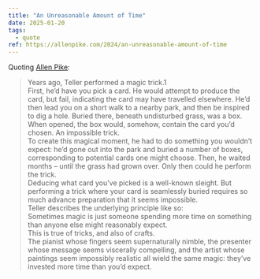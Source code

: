 ```yaml
---
title: "An Unreasonable Amount of Time"
date: 2025-01-20
tags:
  - quote
ref: https://allenpike.com/2024/an-unreasonable-amount-of-time
---
```

Quoting [Allen Pike](https://allenpike.com/2024/an-unreasonable-amount-of-time):

> Years ago, Teller performed a magic trick.1<br>First, he’d have you pick a card. He would attempt to produce the card, but fail, indicating the card may have travelled elsewhere. He’d then lead you on a short walk to a nearby park, and then be inspired to dig a hole. Buried there, beneath undisturbed grass, was a box. When opened, the box would, somehow, contain the card you’d chosen. An impossible trick.<br>To create this magical moment, he had to do something you wouldn’t expect: he’d gone out into the park and buried a number of boxes, corresponding to potential cards one might choose. Then, he waited months – until the grass had grown over. Only then could he perform the trick.<br>Deducing what card you’ve picked is a well-known sleight. But performing a trick where your card is seamlessly buried requires so much advance preparation that it seems impossible.<br>Teller describes the underlying principle like so:<br> Sometimes magic is just someone spending more time on something than anyone else might reasonably expect. <br>This is true of tricks, and also of crafts.<br>The pianist whose fingers seem supernaturally nimble, the presenter whose message seems viscerally compelling, and the artist whose paintings seem impossibly realistic all wield the same magic: they’ve invested more time than you’d expect.